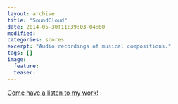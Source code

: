 ```yaml
---
layout: archive
title: "SoundCloud"
date: 2014-05-30T11:39:03-04:00
modified:
categories: scores
excerpt: "Audio recordings of musical compositions."
tags: []
image:
  feature:
  teaser:
---
```


[Come have a listen to my work](https://soundcloud.com/capybarrage-reilly)!
